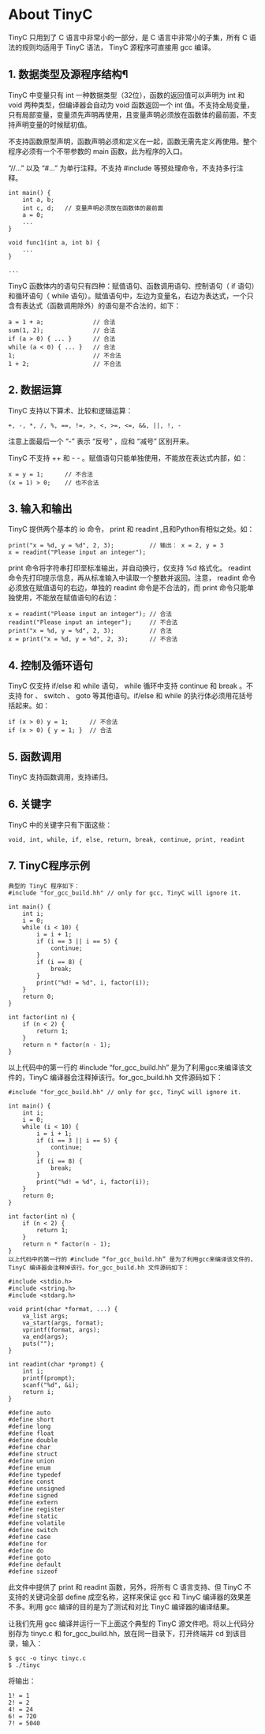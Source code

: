 # About TinyC
TinyC 只用到了 C 语言中非常小的一部分，是 C 语言中非常小的子集，所有 C 语法的规则均适用于 TinyC 语法， TinyC 源程序可直接用 gcc 编译。
## 1. 数据类型及源程序结构¶

 TinyC 中变量只有 int 一种数据类型（32位），函数的返回值可以声明为 int 和 void 两种类型，但编译器会自动为 void 函数返回一个 int 值。不支持全局变量，只有局部变量，变量须先声明再使用，且变量声明必须放在函数体的最前面，不支持声明变量的时候赋初值。

不支持函数原型声明，函数声明必须和定义在一起，函数无需先定义再使用。整个程序必须有一个不带参数的 main 函数，此为程序的入口。

“//...” 以及 “#...” 为单行注释。不支持 #include 等预处理命令，不支持多行注释。
```
int main() {
    int a, b;
    int c, d;   // 变量声明必须放在函数体的最前面
    a = 0;
    ...
}

void func1(int a, int b) {
    ...
}

...
```
TinyC 函数体内的语句只有四种：赋值语句、函数调用语句、控制语句（ if 语句）和循环语句（ while 语句）。赋值语句中，左边为变量名，右边为表达式，一个只含有表达式（函数调用除外）的语句是不合法的，如下：
```
a = 1 + a;              // 合法
sum(1, 2);              // 合法
if (a > 0) { ... }      // 合法
while (a < 0) { ... }   // 合法
1;                      // 不合法
1 + 2;                  // 不合法
```
## 2. 数据运算
TinyC 支持以下算术、比较和逻辑运算：
```
+, -, *, /, %, ==, !=, >, <, >=, <=, &&, ||, !, -
```
注意上面最后一个 “-” 表示 “反号” ，应和 “减号” 区别开来。

TinyC 不支持 ++ 和 - - 。赋值语句只能单独使用，不能放在表达式内部，如：
```
x = y = 1;      // 不合法
(x = 1) > 0;    // 也不合法
```
## 3. 输入和输出
TinyC 提供两个基本的 io 命令， print 和 readint ,且和Python有相似之处。如：
```
print("x = %d, y = %d", 2, 3);          // 输出： x = 2, y = 3
x = readint("Please input an integer");
```
print 命令将字符串打印至标准输出，并自动换行，仅支持 %d 格式化。 readint 命令先打印提示信息，再从标准输入中读取一个整数并返回。注意， readint 命令必须放在赋值语句的右边，单独的 readint 命令是不合法的，而 print 命令只能单独使用，不能放在赋值语句的右边：
```
x = readint("Please input an integer"); // 合法
readint("Please input an integer");     // 不合法
print("x = %d, y = %d", 2, 3);          // 合法
x = print("x = %d, y = %d", 2, 3);      // 不合法
```
## 4. 控制及循环语句
TinyC 仅支持 if/else 和 while 语句， while 循环中支持 continue 和 break 。不支持 for 、 switch 、 goto 等其他语句。if/else 和 while 的执行体必须用花括号括起来。如：
```
if (x > 0) y = 1;      // 不合法
if (x > 0) { y = 1; }  // 合法
```
## 5. 函数调用
TinyC 支持函数调用，支持递归。
## 6. 关键字
TinyC 中的关键字只有下面这些：
```
void, int, while, if, else, return, break, continue, print, readint
```
## 7. TinyC程序示例
```
典型的 TinyC 程序如下：
#include "for_gcc_build.hh" // only for gcc, TinyC will ignore it.

int main() {
    int i;
    i = 0;
    while (i < 10) {
        i = i + 1;
        if (i == 3 || i == 5) {
            continue;
        }
        if (i == 8) {
            break;
        }
        print("%d! = %d", i, factor(i));
    }
    return 0;
}

int factor(int n) {
    if (n < 2) {
        return 1;
    }
    return n * factor(n - 1);
}
```
以上代码中的第一行的 #include “for_gcc_build.hh” 是为了利用gcc来编译该文件的，TinyC 编译器会注释掉该行。for_gcc_build.hh 文件源码如下：
```
#include "for_gcc_build.hh" // only for gcc, TinyC will ignore it.

int main() {
    int i;
    i = 0;
    while (i < 10) {
        i = i + 1;
        if (i == 3 || i == 5) {
            continue;
        }
        if (i == 8) {
            break;
        }
        print("%d! = %d", i, factor(i));
    }
    return 0;
}

int factor(int n) {
    if (n < 2) {
        return 1;
    }
    return n * factor(n - 1);
}
以上代码中的第一行的 #include “for_gcc_build.hh” 是为了利用gcc来编译该文件的，TinyC 编译器会注释掉该行。for_gcc_build.hh 文件源码如下：

#include <stdio.h>
#include <string.h>
#include <stdarg.h>

void print(char *format, ...) {
    va_list args;
    va_start(args, format);
    vprintf(format, args);
    va_end(args);
    puts("");
}

int readint(char *prompt) {
    int i;
    printf(prompt);
    scanf("%d", &i);
    return i;
}

#define auto
#define short
#define long
#define float
#define double
#define char
#define struct
#define union
#define enum
#define typedef
#define const
#define unsigned
#define signed
#define extern
#define register
#define static
#define volatile
#define switch
#define case
#define for
#define do
#define goto
#define default
#define sizeof
```
此文件中提供了 print 和 readint 函数，另外，将所有 C 语言支持、但 TinyC 不支持的关键词全部 define 成空名称，这样来保证 gcc 和 TinyC 编译器的效果差不多。利用 gcc 编译的目的是为了测试和对比 TinyC 编译器的编译结果。

让我们先用 gcc 编译并运行一下上面这个典型的 TinyC 源文件吧。将以上代码分别存为 tinyc.c 和 for_gcc_build.hh，放在同一目录下，打开终端并 cd 到该目录，输入：
```
$ gcc -o tinyc tinyc.c
$ ./tinyc
```
将输出：
```
1! = 1
2! = 2
4! = 24
6! = 720
7! = 5040
```